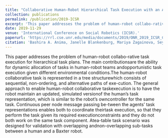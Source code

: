 ```yaml
---
title: "Collaborative Human-Robot Hierarchical Task Execution with an Activation Spreading Architecture"
collection: publications
permalink: /publication/2019-ICSR
excerpt: 'This paper addresses the problem of human-robot collabo-rative task execution for hierarchical task plans.'
date: 2019-11-29
venue: 'International Conference on Social Robotics (ICSR).'
paperurl: 'https://rrl.cse.unr.edu/media/documents/2019/ONR_2019_ICSR_Collaborative_Human_Robot_Task.pdf'
citation: 'Bashira A. Anima, Janelle Blankenburg, Mariya Zagainova, Seyed (Pourya) Hoseini, Muhammed Tawfiq Chowdhury, David Feil-Seifer, Monica Nicolescu, and Mircea Nicolescu. "Collaborative Human-Robot Hierarchical Task Execution with an Activation Spreading Architecture." To Appear in International Conference on Social Robotics, Madrid, Spain, Nov 2019.'
---
```

This paper addresses the problem of human-robot collabo-rative task execution for hierarchical task plans. The main contributionsare the ability for dynamic allocation of tasks in human-robot teams andopportunistic  task  execution  given  different  environmental  conditions.The  human-robot  collaborative  task  is  represented  in  a  tree  structurewhich consists of sequential, non-ordering, and alternative paths of exe-cution. The general approach to enable human-robot collaborative taskexecution is to have the robot maintain an updated, simulated versionof the human’s task representation, which is similar to the robot’s owncontroller for the same task. Continuous peer node message passing be-tween the agents’ task representations enables both to coordinate theirtask execution, so that they perform the task given its required executionconstraints and they do not both work on the same task component. Atea-table task scenario was designed for validation with overlapping andnon-overlapping sub-tasks between a human and a Baxter robot.